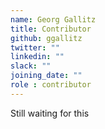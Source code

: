 ```yaml
---
name: Georg Gallitz
title: Contributor
github: ggallitz
twitter: ""
linkedin: ""
slack: ""
joining_date: ""
role : contributor
---
```


Still waiting for this
